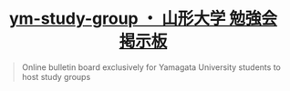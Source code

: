 <h1 align="center"><a href="https://ym-study-group-4371b65c8ce9.herokuapp.com/">
ym-study-group ・ 山形大学 勉強会 掲示板</a></h1>

> Online bulletin board exclusively for Yamagata University students to host study groups 
